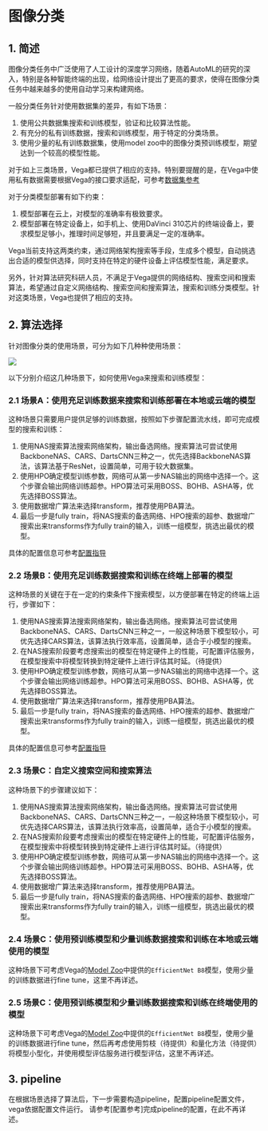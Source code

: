 # 图像分类

## 1. 简述

图像分类任务中广泛使用了人工设计的深度学习网络，随着AutoML的研究的深入，特别是各种智能终端的出现，给网络设计提出了更高的要求，使得在图像分类任务中越来越多的使用自动学习来构建网络。

一般分类任务针对使用数据集的差异，有如下场景：

1. 使用公共数据集搜索和训练模型，验证和比较算法性能。
2. 有充分的私有训练数据，搜索和训练模型，用于特定的分类场景。
3. 使用少量的私有训练数据集，使用model zoo中的图像分类预训练模型，期望达到一个较高的模型性能。

对于如上三类场景，Vega都已提供了相应的支持。特别要提醒的是，在Vega中使用私有数据需要根据Vega的接口要求适配，可参考[数据集参考](../developer/datasets.md)

对于分类模型部署有如下约束：

1. 模型部署在云上，对模型的准确率有极致要求。
2. 模型部署在特定设备上，如手机上、使用DaVinci 310芯片的终端设备上，要求模型足够小，推理时间足够短，并且要满足一定的准确率。

Vega当前支持这两类约束，通过网络架构搜索等手段，生成多个模型，自动挑选出合适的模型供选择，同时支持在特定的硬件设备上评估模型性能，满足要求。

另外，针对算法研究科研人员，不满足于Vega提供的网络结构、搜索空间和搜索算法，希望通过自定义网络结构、搜索空间和搜索算法，搜索和训练分类模型。针对这类场景，Vega也提供了相应的支持。

## 2. 算法选择

针对图像分类的使用场景，可分为如下几种种使用场景：

![](../../images/classification.png)

以下分别介绍这几种场景下，如何使用Vega来搜索和训练模型：

### 2.1 场景A：使用充足训练数据来搜索和训练部署在本地或云端的模型

这种场景只需要用户提供足够的训练数据，按照如下步骤配置流水线，即可完成模型的搜索和训练：

1. 使用NAS搜索算法搜索网络架构，输出备选网络。搜索算法可尝试使用BackboneNAS、CARS、DartsCNN三种之一，优先选择BackboneNAS算法，该算法基于ResNet，设置简单，可用于较大数据集。
2. 使用HPO确定模型训练参数，网络可从第一步NAS输出的网络中选择一个。这个步骤会输出网络训练超参。HPO算法可采用BOSS、BOHB、ASHA等，优先选择BOSS算法。
3. 使用数据增广算法来选择transform，推荐使用PBA算法。
4. 最后一步是fully train，将NAS搜索的备选网络、HPO搜索的超参、数据增广搜索出来transforms作为fully train的输入，训练一组模型，挑选出最优的模型。

具体的配置信息可参考[配置指导](../user/config_reference.md)

### 2.2 场景B：使用充足训练数据搜索和训练在终端上部署的模型

这种场景的关键在于在一定的约束条件下搜索模型，以方便部署在特定的终端上运行，步骤如下：

1. 使用NAS搜索算法搜索网络架构，输出备选网络。搜索算法可尝试使用BackboneNAS、CARS、DartsCNN三种之一，一般这种场景下模型较小，可优先选择CARS算法，该算法执行效率高，设置简单，适合于小模型的搜索。
2. 在NAS搜索阶段要考虑搜索出的模型在特定硬件上的性能，可配置评估服务，在模型搜索中将模型转换到特定硬件上进行评估其时延。（待提供）
3. 使用HPO确定模型训练参数，网络可从第一步NAS输出的网络中选择一个。这个步骤会输出网络训练超参。HPO算法可采用BOSS、BOHB、ASHA等，优先选择BOSS算法。
4. 使用数据增广算法来选择transform，推荐使用PBA算法。
5. 最后一步是fully train，将NAS搜索的备选网络、HPO搜索的超参、数据增广搜索出来transforms作为fully train的输入，训练一组模型，挑选出最优的模型。

具体的配置信息可参考[配置指导](../user/config_reference.md)

### 2.3 场景C：自定义搜索空间和搜索算法

这种场景下的步骤建议如下：

1. 使用NAS搜索算法搜索网络架构，输出备选网络。搜索算法可尝试使用BackboneNAS、CARS、DartsCNN三种之一，一般这种场景下模型较小，可优先选择CARS算法，该算法执行效率高，设置简单，适合于小模型的搜索。
2. 在NAS搜索阶段要考虑搜索出的模型在特定硬件上的性能，可配置评估服务，在模型搜索中将模型转换到特定硬件上进行评估其时延。（待提供）
3. 使用HPO确定模型训练参数，网络可从第一步NAS输出的网络中选择一个。这个步骤会输出网络训练超参。HPO算法可采用BOSS、BOHB、ASHA等，优先选择BOSS算法。
4. 使用数据增广算法来选择transform，推荐使用PBA算法。
5. 最后一步是fully train，将NAS搜索的备选网络、HPO搜索的超参、数据增广搜索出来transforms作为fully train的输入，训练一组模型，挑选出最优的模型。

### 2.4 场景C：使用预训练模型和少量训练数据搜索和训练在本地或云端使用的模型

这种场景下可考虑Vega的[Model Zoo](../model_zoo/model_zoo.md)中提供的`EfficientNet B8`模型，使用少量的训练数据进行fine tune，这里不再详述。

### 2.5 场景C：使用预训练模型和少量训练数据搜索和训练在终端使用的模型

这种场景下可考虑Vega的[Model Zoo](../model_zoo/model_zoo.md)中提供的`EfficientNet B8`模型，使用少量的训练数据进行fine tune，然后再考虑使用剪枝（待提供）和量化方法（待提供）将模型小型化，并使用模型评估服务进行模型评估，这里不再详述。

## 3. pipeline

在根据场景选择了算法后，下一步需要构造pipeline，配置pipeline配置文件，vega依据配置文件运行。
请参考[配置参考]完成pipeline的配置，在此不再详述。
